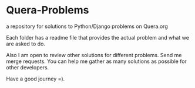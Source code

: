 # Quera-Problems
a repository for solutions to Python/Django problems on Quera.org

Each folder has a readme file that provides the actual problem and what we are asked to do.

Also I am open to review other solutions for different problems. Send me merge requests. You can help me gather as many solutions as possible for other developers. 

Have a good journey =).
